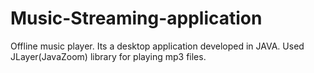 # Music-Streaming-application
 Offline music player. Its a desktop application developed in JAVA. Used JLayer(JavaZoom) library for playing mp3 files. 
